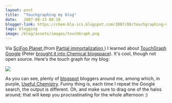 ```yaml
---
layout: post
title:  "Touchgraphing my blog"
date:   2007-08-13 00:10
blogger-link: https://chem-bla-ics.blogspot.com/2007/08/touchgraphing-my-blog.html
tags: blogging
image: /blog/assets/images/touchGraph.png
---
```


Via [SciFoo Planet <i class="fa-solid fa-box-archive fa-xs"></i>](https://web.archive.org/web/20071101070909/http://www.lexical.org.uk/planetscifoo/)
(from [Partial immortalization <i class="fa-solid fa-box-archive fa-xs"></i>](https://pimm.wordpress.com/2007/08/11/scifoo-links-visualized-by-touchgraph-google-browser/))
I learned about [TouchGraph Google](http://www.touchgraph.com/TGGoogleBrowser.html) (Peter
[brought it into Chemical blogspace](http://wwmm.ch.cam.ac.uk/blogs/murrayrust/?p=496)).
It's cool, though not open source. Here's the touch graph for my blog:

![](/blog/assets/images/touchGraph.png)

As you can see, plenty of [blogspot](https://www.blogspot.com) bloggers around me, among which,
in purple, [Useful Chemistry](http://usefulchem.blogspot.com/). Funny thing is, each time I
repeat the Google search, the output is different. Oh, and make sure to drag one of the halos
around; that will keep you procrastinating for the whole afternoon :)
